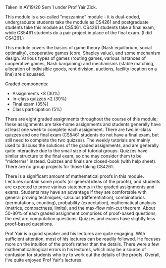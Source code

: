 Taken in AY19/20 Sem 1 under Prof Yair Zick.

This module is a so-called "mezzanine" module - it is dual-coded, undergraduate students take the module as CS4261 and postgraduate students take this module as CS5461.  CS4261 students take a final exam, while CS5461 students do a pair project in place of the final exam.  (I did CS4261.)

This module covers the basics of game theory (Nash equilibrium, social optimality), cooperative games (core, Shapley value), and some mechanism design.  Various types of games (routing games, various instances of cooperative games, Nash bargaining) and mechanisms (stable matching, allocation of indivisible goods, rent division, auctions, facility location on a line) are discussed.

Graded components:
- Assignments ×8 (30%)
- In-class quizzes ×2 (30%)
- Final exam (35%)
- Class participation (5%)

There are eight graded assignments throughout the course of this module; these assignments are take-home assignments and students generally have at least one week to complete each assignment.  There are two in-class quizzes and one final exam (CS5461 students do not have a final exam, but still need to complete the two quizzes).  The weekly tutorials are mainly used to discuss the solutions of the graded assignments, and are generally quite interactive due to the small size of tutorial groups.  Quizzes have similar structure to the final exam, so one may consider them to be "midterms" instead.  Quizzes and finals are closed-book (with help sheet).  There are no group projects for those taking CS4261.

There is a significant amount of mathematical proofs in this module.  Lectures contain some proofs (or general ideas of the proofs), and students are expected to prove various statements in the graded assignments and exams.  Students may have an advantage if they are comfortable with general proving techniques, calculus (differentiation), combinatorics (permutations, counting), probability (expectation), mathematical analysis (metrics, compactness, limits), and the max-flow min-cut theorem.  About 50-80% of each graded assignment comprises of proof-based questions; the rest are computation questions.  Quizzes and exams have slightly less proof-based questions.

Prof Yair is a good speaker and his lectures are quite engaging.  With sufficient attention, most of his lectures can be readily followed.  He focuses more on the intuition of the proofs rather than the details.  There were a few mathematical/logical errors in his lectures, which may be a source of confusion for students who try to work out the details of the proofs.  Overall, I've quite enjoyed Prof Yair's lectures.